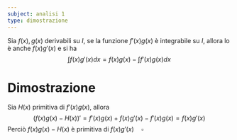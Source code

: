 ```yaml
---
subject: analisi 1
type: dimostrazione
---
```

Sia $f(x),g(x)$ derivabili su $I$, se la funzione $f'(x)g(x)$ è integrabile su $I$, allora lo è anche $f(x)g'(x)$ e si ha
$$
\int f(x)g'(x)dx=f(x)g(x)-\int f'(x)g(x)dx
$$
# Dimostrazione
Sia $H(x)$ primitiva di $f'(x)g(x)$, allora
$$
(f(x)g(x)-H(x))'=f'(x)g(x)+f(x)g'(x)-f'(x)g(x)=f(x)g'(x)
$$
Perciò $f(x)g(x)-H(x)$ è primitiva di $f(x)g'(x)\quad\square$